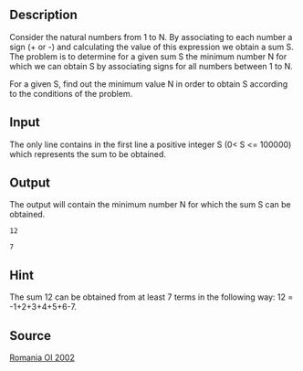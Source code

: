 <h2>Description</h2><p>Consider the natural numbers from 1 to N. By associating to each number a sign (+ or -) and calculating the value of this expression we obtain a sum S. The problem is to determine for a given sum S the minimum number N for which we can obtain S by associating signs for all numbers between 1 to N.
</p>
For a given S, find out the minimum value N in order to obtain S according to the conditions of the problem.
<h2>Input</h2><p>The only line contains in the first line a positive integer S (0&lt; S &lt;= 100000) which represents the sum to be obtained.</p><h2>Output</h2><p>The output will contain the minimum number N for which the sum S can be obtained. </p><pre><code class="language-input1">12</code></pre><pre><code class="language-output1">7</code></pre><h2>Hint</h2><p>The sum 12 can be obtained from at least 7 terms in the following way: 12 = -1+2+3+4+5+6-7.</p><h2>Source</h2><a href="searchproblem?field=source&amp;key=Romania+OI+2002">Romania OI 2002</a>